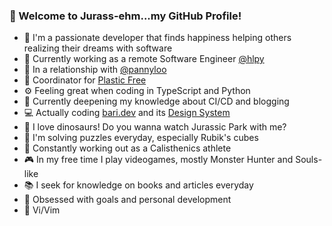 ### 🦕 Welcome to Jurass-ehm...my GitHub Profile!

- 💙 I'm a passionate developer that finds happiness helping others realizing their dreams with software
- 💼 Currently working as a remote Software Engineer [@hlpy](https://www.linkedin.com/company/hlpy/mycompany/)
- 💏 In a relationship with [@pannyloo](https://instagram.com/pannyloo)
- 🐢 Coordinator for [Plastic Free](https://www.plasticfreeonlus.it/) 
- ⚙ Feeling great when coding in TypeScript and Python
- 📕 Currently deepening my knowledge about CI/CD and blogging 
- 💻 Actually coding [bari.dev](https://github.com/bari-dev/bari.dev) and its [Design System](https://github.com/bari-dev/bari-dev-components)
- 🦖 I love dinosaurs! Do you wanna watch Jurassic Park with me?
- 🧩 I'm solving puzzles everyday, especially Rubik's cubes
- 💪️ Constantly working out as a Calisthenics athlete
- 🎮 In my free time I play videogames, mostly Monster Hunter and Souls-like
- 📚 I seek for knowledge on books and articles everyday
- 🎯 Obsessed with goals and personal development
- 🌈️ Vi/Vim
